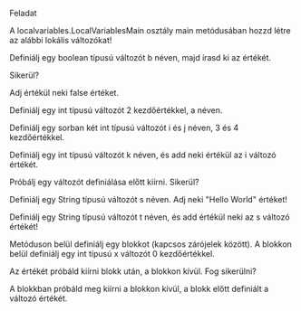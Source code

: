 Feladat

A localvariables.LocalVariablesMain osztály main metódusában hozzd létre az alábbi lokális változókat!

Definiálj egy boolean típusú változót b néven, majd írasd ki az értékét.

Sikerül?

Adj értékül neki false értéket.

Definiálj egy int típusú változót 2 kezdőértékkel, a néven.

Definiálj egy sorban két int típusú változót i és j néven, 3 és 4 kezdőértékkel.

Definiálj egy int típusú változót k néven, és add neki értékül az i változó értékét.

Próbálj egy változót definiálása előtt kiírni. Sikerül?

Definiálj egy String típusú változót s néven. Adj neki "Hello World" értéket!

Definiálj egy String típusú változót t néven, és add értékül neki az s változó értékét!

Metóduson belül definiálj egy blokkot (kapcsos zárójelek között). A blokkon belül definiálj egy int típusú x változót 0 kezdőértékkel.

Az értékét próbáld kiírni blokk után, a blokkon kívül. Fog sikerülni?

A blokkban próbáld meg kiírni a blokkon kívül, a blokk előtt definiált a változó értékét.